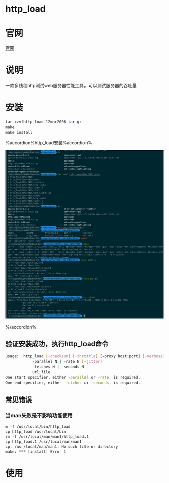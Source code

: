 # http_load
# 官网
[官网](http://www.acme.com/software/http_load/)

# 说明
一款多线程http测试web服务器性能工具，可以测试服务器的吞吐量



# 安装

```css
tar xzvfhttp_load-12mar2006.tar.gz
make
make install
```

%accordion%http_load安装%accordion%

![http_load安装过程](img/http_load安装过程.png)

%/accordion%

## 验证安装成功，执行http_load命令
```bash
usage:  http_load [-checksum] [-throttle] [-proxy host:port] [-verbose] [-timeout secs] [-sip sip_file]
            -parallel N | -rate N [-jitter]
            -fetches N | -seconds N
            url_file
One start specifier, either -parallel or -rate, is required.
One end specifier, either -fetches or -seconds, is required.
```
 
## 常见错误
### 当man失败是不影响功能使用
```
m -f /usr/local/bin/http_load
cp http_load /usr/local/bin
rm -f /usr/local/man/man1/http_load.1
cp http_load.1 /usr/local/man/man1
cp: /usr/local/man/man1: No such file or directory
make: *** [install] Error 1
```



# 使用

